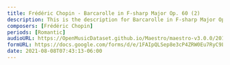 ```yaml
---
title: Frédéric Chopin - Barcarolle in F-sharp Major Op. 60 (2)
description: This is the description for Barcarolle in F-sharp Major Op. 60 by Frédéric Chopin
composers: [Frédéric Chopin]
periods: [Romantic]
audioURL: https://OpenMusicDataset.github.io/Maestro/maestro-v3.0.0/2013/ORIG-MIDI_03_7_10_13_Group_MID--AUDIO_18_R3_2013_wav--1.midi
formURL: https://docs.google.com/forms/d/e/1FAIpQLSep8e3cP4ZRW0Eu7RyC9LUFpX_xKQtPjtsNffvVwHDI7dOwRw/viewform
date: 2021-08-08T07:43:13-06:00
---
```

